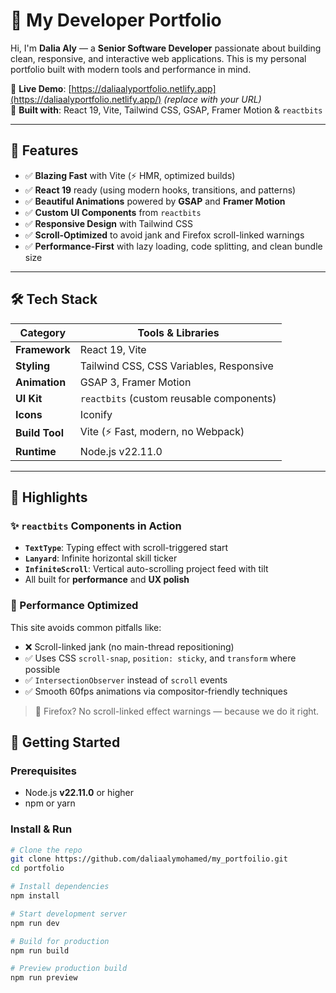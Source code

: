 # 🚀 My Developer Portfolio

Hi, I'm **Dalia Aly** — a **Senior Software Developer** passionate about building clean, responsive, and interactive web applications. This is my personal portfolio built with modern tools and performance in mind.

🔗 **Live Demo**: [https://daliaalyportfolio.netlify.app](https://daliaalyportfolio.netlify.app/) *(replace with your URL)*  
📂 **Built with**: React 19, Vite, Tailwind CSS, GSAP, Framer Motion & `reactbits`

---

## 🌟 Features

- ✅ **Blazing Fast** with Vite (⚡ HMR, optimized builds)
- ✅ **React 19** ready (using modern hooks, transitions, and patterns)
- ✅ **Beautiful Animations** powered by **GSAP** and **Framer Motion**
- ✅ **Custom UI Components** from `reactbits`
- ✅ **Responsive Design** with Tailwind CSS
- ✅ **Scroll-Optimized** to avoid jank and Firefox scroll-linked warnings
- ✅ **Performance-First** with lazy loading, code splitting, and clean bundle size

---

## 🛠 Tech Stack

| Category       | Tools & Libraries                          |
|----------------|--------------------------------------------|
| **Framework**  | React 19, Vite                             |
| **Styling**    | Tailwind CSS, CSS Variables, Responsive    |
| **Animation**  | GSAP 3, Framer Motion                      |
| **UI Kit**     | `reactbits` (custom reusable components)   |
| **Icons**      | Iconify                                    |
| **Build Tool** | Vite (⚡ Fast, modern, no Webpack)         |
| **Runtime**    | Node.js v22.11.0                           |

---

## 🎨 Highlights

### ✨ `reactbits` Components in Action
- **`TextType`**: Typing effect with scroll-triggered start
- **`Lanyard`**: Infinite horizontal skill ticker
- **`InfiniteScroll`**: Vertical auto-scrolling project feed with tilt
- All built for **performance** and **UX polish**

### 🎯 Performance Optimized
This site avoids common pitfalls like:
- ❌ Scroll-linked jank (no main-thread repositioning)
- ✅ Uses CSS `scroll-snap`, `position: sticky`, and `transform` where possible
- ✅ `IntersectionObserver` instead of `scroll` events
- ✅ Smooth 60fps animations via compositor-friendly techniques

> 🔔 Firefox? No scroll-linked effect warnings — because we do it right.


## 🚀 Getting Started

### Prerequisites
- Node.js **v22.11.0** or higher
- npm or yarn

### Install & Run

```bash
# Clone the repo
git clone https://github.com/daliaalymohamed/my_portfoilio.git
cd portfolio

# Install dependencies
npm install

# Start development server
npm run dev

# Build for production
npm run build

# Preview production build
npm run preview